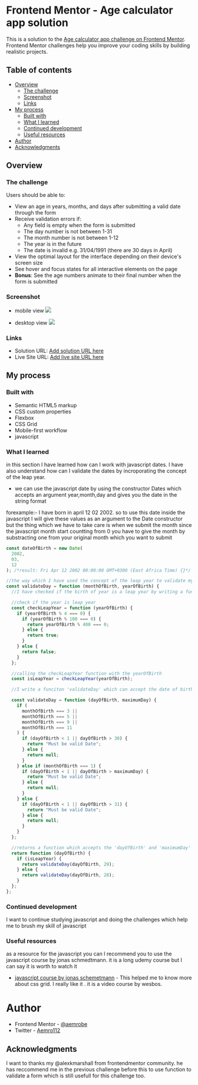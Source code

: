 # Frontend Mentor - Age calculator app solution

This is a solution to the [Age calculator app challenge on Frontend Mentor](https://www.frontendmentor.io/challenges/age-calculator-app-dF9DFFpj-Q). Frontend Mentor challenges help you improve your coding skills by building realistic projects.

## Table of contents

- [Overview](#overview)
  - [The challenge](#the-challenge)
  - [Screenshot](#screenshot)
  - [Links](#links)
- [My process](#my-process)
  - [Built with](#built-with)
  - [What I learned](#what-i-learned)
  - [Continued development](#continued-development)
  - [Useful resources](#useful-resources)
- [Author](#author)
- [Acknowledgments](#acknowledgments)

## Overview

### The challenge

Users should be able to:

- View an age in years, months, and days after submitting a valid date through the form
- Receive validation errors if:
  - Any field is empty when the form is submitted
  - The day number is not between 1-31
  - The month number is not between 1-12
  - The year is in the future
  - The date is invalid e.g. 31/04/1991 (there are 30 days in April)
- View the optimal layout for the interface depending on their device's screen size
- See hover and focus states for all interactive elements on the page
- **Bonus**: See the age numbers animate to their final number when the form is submitted

### Screenshot

- mobile view
  ![](./screenshot-of-solution/age-calculator-app-mobile-view.png)

- desktop view
  ![](./screenshot-of-solution/age-calculator-app-deskotp-view.PNG)

### Links

- Solution URL: [Add solution URL here](https://your-solution-url.com)
- Live Site URL: [Add live site URL here](https://your-live-site-url.com)

## My process

### Built with

- Semantic HTML5 markup
- CSS custom properties
- Flexbox
- CSS Grid
- Mobile-first workflow
- javascript

### What I learned

in this section I have learned how can I work with javascript dates.
I have also understand how can I validate the dates by incroporating the concept of the leap year.

- we can use the javascript date by using the constructor Dates which accepts an argument year,month,day and gives you the date in the string format

forexample:- I have born in april 12 02 2002. so to use this date inside the javascript I will give these values as an argument to the Date constructor but the thing which we have to take care is when we submit the month since the javascript month start countting from 0 you have to give the month by substracting one from your original month which you want to submit

```js
const dateOfBirth = new Date(
  2002,
  03,
  12
); /*result: Fri Apr 12 2002 00:00:00 GMT+0300 (East Africa Time) {}*/

//the way which I have used the concept of the leap year to validate my day is first I have build a function which accepts monthOfBirth and yearOfbirth as an argument and returns a function which can accept the date of birth
const validateDay = function (monthOfBirth, yearOfBirth) {
  //I have checked if the birth of year is a leap year by writing a function called 'checkLeapYear' which takes the yearOfBirth as an argument and returns 'true' for the years which are divisble by 4 except for the years which are also divisble by 100 and by 400, and returns 'false' for the years which are not divisble by 4

  //check if the year is leap year
  const checkLeapYear = function (yearOfBirth) {
    if (yearOfBirth % 4 === 0) {
      if (yearOfBirth % 100 === 0) {
        return yearOfBirth % 400 === 0;
      } else {
        return true;
      }
    } else {
      return false;
    }
  };

  //calling the checkLeapYear function with the yearOfBirth
  const isLeapYear = checkLeapYear(yearOfBirth);

  //I write a funciton 'validateDay' which can accept the date of birthOfYear and maximumDay(the day which the day of feburary shouldn't exceed) and if the yearOfBirth is a leapYear and if the day of the februry month exceeds the day 29 it will return an error and in the year which is 'not a leap year' it will return error if the day of februrary exceeds the day 28.

  const validateDay = function (dayOfBirth, maximumDay) {
    if (
      monthOfBirth === 3 ||
      monthOfBirth === 5 ||
      monthOfBirth === 9 ||
      monthOfBirth === 11
    ) {
      if (dayOfBirth < 1 || dayOfBirth > 30) {
        return "Must be valid Date";
      } else {
        return null;
      }
    } else if (monthOfBirth === 1) {
      if (dayOfBirth < 1 || dayOfBirth > maximumDay) {
        return "Must be valid Date";
      } else {
        return null;
      }
    } else {
      if (dayOfBirth < 1 || dayOfBirth > 31) {
        return "Must be valid Date";
      } else {
        return null;
      }
    }
  };

  //returns a function which accepts the 'dayOfBirth' and 'maximumDay' and call the validateDay function with the maximumDay of '29' if the year is a leap year and call it with the maximumDay of '28' if the year isnot a leap year
  return function (dayOfBirth) {
    if (isLeapYear) {
      return validateDay(dayOfBirth, 29);
    } else {
      return validateDay(dayOfBirth, 28);
    }
  };
};
```

### Continued development

I want to continue studying javascript and doing the challenges which help me to brush my skill of javascript

### Useful resources

as a resource for the javascript you can I recommend you to use the javascript course by jonas schmedtmann. it is a long udemy course but I can say it is worth to watch it

- [javascript course by jonas schemetmann](https://www.udemy.com/course/the-complete-javascript-course/) - This helped me to know more about css grid. I really like it . it is a video course by wesbos.

# Author

- Frontend Mentor - [@aemrobe](https://www.frontendmentor.io/profile/aemrobe)
- Twitter - [Aemro112](https://www.twitter.com/Aemro112)

## Acknowledgments

I want to thanks my @alexkmarshall from frontendmentor community. he has reccommend me in the previous challenge before this to use function to validate a form which is still usefull for this challenge too.
